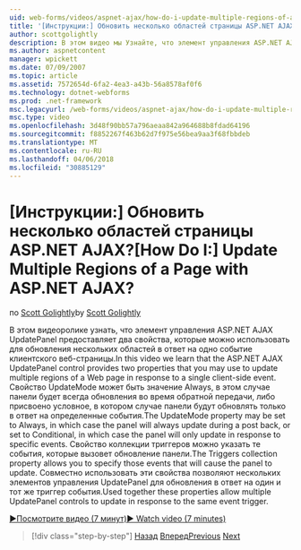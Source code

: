 ```yaml
---
uid: web-forms/videos/aspnet-ajax/how-do-i-update-multiple-regions-of-a-page-with-aspnet-ajax
title: '[Инструкции:] Обновить несколько областей страницы ASP.NET AJAX? | Документы Майкрософт'
author: scottgolightly
description: В этом видео мы Узнайте, что элемент управления ASP.NET AJAX UpdatePanel предоставляет два свойства, которые можно использовать для обновления нескольких областей веб-страницы в ответ...
ms.author: aspnetcontent
manager: wpickett
ms.date: 07/09/2007
ms.topic: article
ms.assetid: 7572654d-6fa2-4ea3-a43b-56a8578af0f6
ms.technology: dotnet-webforms
ms.prod: .net-framework
msc.legacyurl: /web-forms/videos/aspnet-ajax/how-do-i-update-multiple-regions-of-a-page-with-aspnet-ajax
msc.type: video
ms.openlocfilehash: 3d48f90bb57a796aeaa842a964688b8fdad64196
ms.sourcegitcommit: f8852267f463b62d7f975e56bea9aa3f68fbbdeb
ms.translationtype: MT
ms.contentlocale: ru-RU
ms.lasthandoff: 04/06/2018
ms.locfileid: "30885129"
---
```

<a name="how-do-i-update-multiple-regions-of-a-page-with-aspnet-ajax"></a><span data-ttu-id="730b8-104">[Инструкции:] Обновить несколько областей страницы ASP.NET AJAX?</span><span class="sxs-lookup"><span data-stu-id="730b8-104">[How Do I:] Update Multiple Regions of a Page with ASP.NET AJAX?</span></span>
====================
<span data-ttu-id="730b8-105">по [Scott Golightly](https://github.com/scottgolightly)</span><span class="sxs-lookup"><span data-stu-id="730b8-105">by [Scott Golightly](https://github.com/scottgolightly)</span></span>

<span data-ttu-id="730b8-106">В этом видеоролике узнать, что элемент управления ASP.NET AJAX UpdatePanel предоставляет два свойства, которые можно использовать для обновления нескольких областей в ответ на одно событие клиентского веб-страницы.</span><span class="sxs-lookup"><span data-stu-id="730b8-106">In this video we learn that the ASP.NET AJAX UpdatePanel control provides two properties that you may use to update multiple regions of a Web page in response to a single client-side event.</span></span> <span data-ttu-id="730b8-107">Свойство UpdateMode может быть значение Always, в этом случае панели будет всегда обновления во время обратной передачи, либо присвоено условное, в котором случае панели будут обновлять только в ответ на определенные события.</span><span class="sxs-lookup"><span data-stu-id="730b8-107">The UpdateMode property may be set to Always, in which case the panel will always update during a post back, or set to Conditional, in which case the panel will only update in response to specific events.</span></span> <span data-ttu-id="730b8-108">Свойство коллекции триггеров можно указать те события, которые вызовет обновление панели.</span><span class="sxs-lookup"><span data-stu-id="730b8-108">The Triggers collection property allows you to specify those events that will cause the panel to update.</span></span> <span data-ttu-id="730b8-109">Совместно использовать эти свойства позволяют нескольких элементов управления UpdatePanel для обновления в ответ на один и тот же триггер события.</span><span class="sxs-lookup"><span data-stu-id="730b8-109">Used together these properties allow multiple UpdatePanel controls to update in response to the same event trigger.</span></span>

[<span data-ttu-id="730b8-110">&#9654;Посмотрите видео (7 минут)</span><span class="sxs-lookup"><span data-stu-id="730b8-110">&#9654; Watch video (7 minutes)</span></span>](https://channel9.msdn.com/Blogs/ASP-NET-Site-Videos/how-do-i-update-multiple-regions-of-a-page-with-aspnet-ajax)

> [!div class="step-by-step"]
> <span data-ttu-id="730b8-111">[Назад](how-do-i-implement-the-ajax-after-processing-pattern.md)
> [Вперед](how-do-i-choose-between-methods-of-ajax-page-updates.md)</span><span class="sxs-lookup"><span data-stu-id="730b8-111">[Previous](how-do-i-implement-the-ajax-after-processing-pattern.md)
[Next](how-do-i-choose-between-methods-of-ajax-page-updates.md)</span></span>
